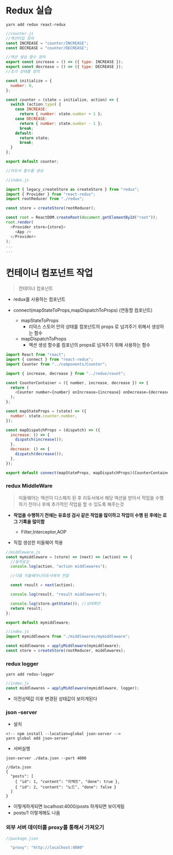 # Redux 실습

```
yarn add redux reaxt-redux

```

```javascript
//counter.js
//액션타입 정의
const INCREASE = "counter/INCREASE";
const DECREASE = "counter/DECREASE";

//액션 생성 함수 정의
export const increase = () => ({ type: INCREASE });
export const decrease = () => ({ type: DECREASE });
//초기 상태를 정의

const initialize = {
  number: 0,
};

const counter = (state = initialize, action) => {
  switch (action.type) {
    case INCREASE:
      return { number: state.number + 1 };
    case DECREASE:
      return { number: state.number - 1 };
      break;
    default:
      return state;
      break;
  }
};

export default counter;

//리듀서 함수를 생성
```

```javascript
//index.js

import { legacy_createStore as createStore } from "redux";
import { Provider } from "react-redux";
import rootReducer from "./redux";

const store = createStore(rootReducer);

const root = ReactDOM.createRoot(document.getElementById("root"));
root.render(
  <Provider store={store}>
    <App />
  </Provider>
);
...
...
```

# 컨테이너 컴포넌트 작업

> 컨테이너 컴포넌트

- redux를 사용하는 컴포넌트

- connect(mapStateToProps,mapDispatchToProps) (연동할 컴포넌트)
  - mapStateToProps
    - 리덕스 스토어 안의 상태를 컴포넌트의 props 로 넘겨주기 위해서 생성하는 함수
  - mapDispatchToProps
    - 액션 생성 함수를 컴포넌의 props로 넘겨주기 위해 사용하는 함수

```javascript
import React from "react";
import { connect } from "react-redux";
import Counter from "../components/Counter";

import { increase, decrease } from "../redux/count";

const CounterContainer = ({ number, increase, decrease }) => {
  return (
    <Counter number={number} onIncrease={increase} onDecrease={decrease} />
  );
};

const mapStateProps = (state) => ({
  number: state.counter.number,
});

const mapDispatchProps = (dispatch) => ({
  increase: () => {
    dispatch(increase());
  },
  decrease: () => {
    dispatch(decrease());
  },
});

export default connect(mapStateProps, mapDispatchProps)(CounterContainer);
```

### redux MiddleWare

> 미들웨어는 액션이 디스패치 된 후 리듀서에서 해당 액션을 받아서 작업을 수행하기 전이나 후에 추가적인 작업을 할 수 있도록 해주는것

- <b>작업을 수행하기 전에는 유효성 검사 같은 작업을 많이하고 작업이 수행 된 후에는 로그 기록을 많이함</b>

  - Filter,Interceptor,AOP

- 직접 생성한 미들웨어 적용

```javascript
//middleware.js
const mymiddleware = (store) => (next) => (action) => {
  //동작로깅
  console.log(action, "action middlewares");

  //다음 미들웨어나리듀서에게 전달

  const result = next(action);

  console.log(result, "result middlewares");

  console.log(store.getState()); //상태확인
  return result;
};

export default mymiddleware;
```

```javascript
//index.js
import mymiddleware from "./middlewares/mymiddleware";

const middlewares = applyMiddleware(mymiddleware);
const store = createStore(rootReducer, middlewares);
```

### redux logger

```
yarn add redux-logger
```

```javascript
//index.js
const middlewares = applyMiddleware(mymiddleware, logger);
```

- 이전상택값 이후 변경된 상태값이 보이게된다

### json -server

- 설치

```
<!-- npm install --location=global json-server -->
yarn global add json-server
```

- 서버실행

```
json-server ./data.json --port 4000
```

```
//data.json
{
  "posts": [
    { "id": 1, "content": "리액트", "done": true },
    { "id": 2, "content": "노드", "done": false }
  ]
}
```

- 이렇게하게되면 localhost:4000/posts 하게되면 보이게됨
- posts/1 이렇게해도 나옴

### 외부 서버 데이터를 proxy를 통해서 가져오기

```javascript
//package.json

  "proxy": "http://localhost:4000"

```
